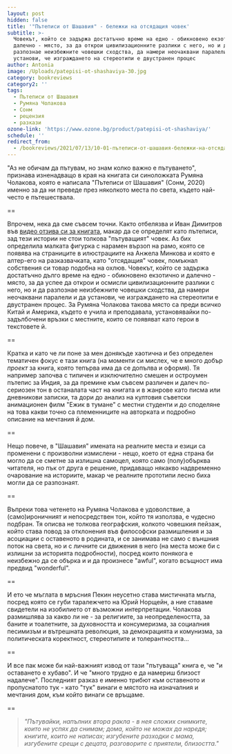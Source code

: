 ```yaml
---
layout: post
hidden: false
title: '"Пътеписи от Шашавия" - бележки на отсядащия човек'
subtitle: >-
  Човекът, който се задържа достатъчно време на едно - обикновено екзотично и
  далечно - място, за да открои цивилизационните разлики с него, но и да
  разпознае неизбежните човешки сходства, да намери неочаквани паралели и да
  установи, че изграждането на стереотипи е двустранен процес
author: Antonia
image: /Uploads/patepisi-ot-shashaviya-30.jpg
category: bookreviews
category2: ''
tags:
  - Пътеписи от Шашавия
  - Румяна Чолакова
  - Сонм
  - рецензия
  - разкази
ozone-link: 'https://www.ozone.bg/product/patepisi-ot-shashaviya/'
schedule: ''
redirect_from:
  - /bookreviews/2021/07/13/10-01-пътеписи-от-шашавия-бележки-на-отсядащия-човек
---
```

"Аз не обичам да пътувам, но знам колко важно е пътуването", признава изненадващо в края на книгата си синоложката Румяна Чолакова, която е написала "Пътеписи от Шашавия" (Сонм, 2020) именно за да ни преведе през няколкото места по света, където най-често е пътешествала. 

\==

Впрочем, нека да сме съвсем точни. Както отбелязва и Иван Димитров във [видео отзива си за книгата](https://www.youtube.com/watch?v=2zvABdsb0Vw&feature=emb_title), макар да се определят като пътеписи, зад тези истории не стои толкова "пътуващият" човек. Аз бих определила малката фигурка с нарамен вързоп на рамо, която се появява на страниците в илюстрациите на Анжела Минкова и която е алтер-его на разказвачката, като "отсядащия" човек, помъкнал собствения си товар подобна на охлюв. Човекът, който се задържа достатъчно дълго време на едно - обикновено екзотично и далечно - място, за да успее да открои и осмисли цивилизационните разлики с него, но и да разпознае неизбежните човешки сходства, да намери неочаквани паралели и да установи, че изграждането на стереотипи е двустранен процес. За Румяна Чолакова такова място са преди всичко Китай и Америка, където е учила и преподавала, установявайки по-задълбочени връзки с местните, които се появяват като герои в текстовете й. 

\==

Кратка и като че ли поне за мен донякъде хаотична и без определен тематичен фокус е тази книга (на моменти си мислех, че е много добър *проект* за книга, която тепърва има да се допълва и оформя). Тя например започва с типичен и изключително смешен и остроумен пътепис за Индия, за да премине към съвсем различен и далеч по-сериозен тон в останалата част на книгата и в жанрове като писма или дневникови записки, та дори до анализ на култовия съветски анимационен филм "Ежик в тумане" с местни студенти и до споделяне на това какви точно са племенниците на авторката и подробно описание на мечтания й дом. 

\==

Нещо повече, в "Шашавия" имената на реалните места и езици са променени с произволни измислени - нещо, което от една страна би могло да се сметне за излишна самоцел, която само (полу)обърква читателя, но пък от друга е решение, придаващо някакво надвременно очарование на историите, макар че реалните прототипи лесно биха могли да се разпознаят.

\==

Въпреки това четенето на Румяна Чолакова е удоволствие, а (само)ироничният и непосредствен тон, който тя използва, е чудесно подбран. Тя описва не толкова географския, колкото човешкия пейзаж, който става повод за отклонения във философски размишления и за асоциации с оставеното в родината, и се занимава не само с външния поток на света, но и с личните си движения в него (на места може би с излишни за историята подробности), посред които понякога е неизбежно да се обърка и и да произнесе "awful", когато всъщност има предвид "wonderful".

\==

И ето че мъглата в мръсния Пекин неусетно става мистичната мъгла, посред която се губи таралежчето на Юрий Норщейн, а ние ставаме свидетели на изобилието от възможни интерпретации. Чолакова размишлява за какво ли не - за религиите, за неопределеността, за баните и тоалетните, за духовността и консумеризма, за социалния песимизъм и вътрешната революция, за демокрацията и комунизма, за политическата коректност, стереотипите и толерантността... 

\==

И все пак може би най-важният извод от тази "пътуваща" книга е, че "и оставането е хубаво". И че "много трудно е да намериш близост надалече". Последният разказ е именно трибют към оставеното и пропуснатото тук - като "тук" винаги е мястото на изначалния и мечтания дом, към който винаги се връщаме. 

\==

> *"Пътувайки, напълних втора ракла - в нея сложих снимките, които не успях да снимам; дома, който не можах да наредя; книгите, които не написах; изгубените разходки с мама, изгубените срещи с децата, разговорите с приятели, близостта."*